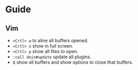 Guide
=====

Vim
---

- `<Crtl> w` to aline all buffers opened.
- `<Crtl> o` show in full screen.
- `<Crtl> p` show all files to open.
- `:call dein#update` update all plugins.
- `Q` show all buffers and show options to close that buffers.